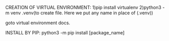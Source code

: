 CREATION OF VIRTUAL ENVIRONMENT:
1)pip install virtualenv
2)python3 -m venv .venv(to create file. Here we put any name in place of (.venv))


goto virtual environment docs.

INSTALL BY PIP:
python3 -m pip install [package_name]